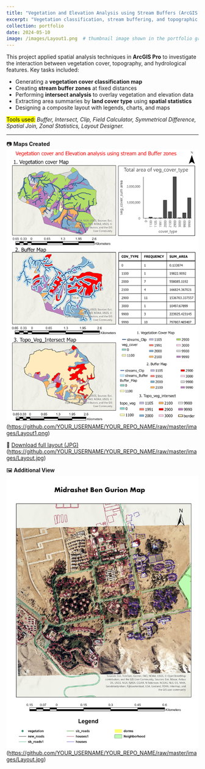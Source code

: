 ```yaml
---
title: "Vegetation and Elevation Analysis using Stream Buffers (ArcGIS Pro)"
excerpt: "Vegetation classification, stream buffering, and topographic overlay analysis conducted using ArcGIS Pro tools."
collection: portfolio
date: 2024-05-10
image: /images/Layout1.png  # thumbnail image shown in the portfolio grid
---
```


This project applied spatial analysis techniques in **ArcGIS Pro** to investigate the interaction between vegetation cover, topography, and hydrological features. Key tasks included:

- Generating a **vegetation cover classification map**
- Creating **stream buffer zones** at fixed distances
- Performing **intersect analysis** to overlay vegetation and elevation data
- Extracting area summaries by **land cover type** using **spatial statistics**
- Designing a composite layout with legends, charts, and maps

<mark>Tools used:</mark> *Buffer, Intersect, Clip, Field Calculator, Symmetrical Difference, Spatial Join, Zonal Statistics, Layout Designer.*

---

📷 **Maps Created**  
![Main Layout Output](/images/Layout1.png)(https://github.com/YOUR_USERNAME/YOUR_REPO_NAME/raw/master/images/Layout1.png)

📎 [Download full layout (JPG)](/images/Layout.jpg)(https://github.com/YOUR_USERNAME/YOUR_REPO_NAME/raw/master/images/Layout.jpg)

🖼️ **Additional View**  
![JPEG layout](/images/Layout.jpg)(https://github.com/YOUR_USERNAME/YOUR_REPO_NAME/raw/master/images/Layout.jpg)

